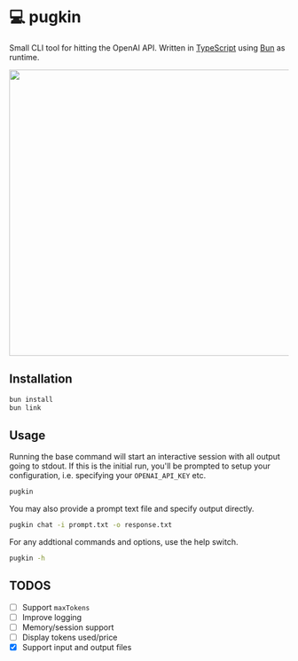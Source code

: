 # 💻 pugkin

Small CLI tool for hitting the OpenAI API. Written in [TypeScript](https://www.typescriptlang.org/) using [Bun](https://bun.sh/) as runtime.

<img width="700" height="516" src="https://knudsen.io/images/pugkin/terminal.svg">

## Installation

```bash
bun install
bun link
```

## Usage

Running the base command will start an interactive session with all output going to stdout. If this is the initial run, you'll be prompted to setup your configuration, i.e. specifying your `OPENAI_API_KEY` etc.

```bash
pugkin
```

You may also provide a prompt text file and specify output directly.

```bash
pugkin chat -i prompt.txt -o response.txt
```

For any addtional commands and options, use the help switch.

```bash
pugkin -h
```

## TODOS

-   [ ] Support `maxTokens`
-   [ ] Improve logging
-   [ ] Memory/session support
-   [ ] Display tokens used/price
-   [x] Support input and output files
